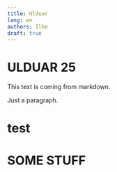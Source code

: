 ```yaml
---
title: Ulduar
lang: en
authors: Ilke
draft: true
---
```


# ULDUAR 25

This text is coming from markdown.

Just a paragraph.

# test

# SOME STUFF